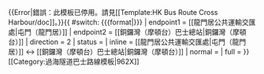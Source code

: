 {{Error|錯誤：此模板已停用。請見[[Template:HK Bus Route Cross Harbour/doc]]。}}{{ #switch: {{{format|}}}
  | endpoint1 = [[龍門居公共運輸交匯處|屯門（龍門居）]]
  | endpoint2 = [[銅鑼灣（摩頓台）巴士總站|銅鑼灣（摩頓台）]]
  | direction = 2
  | status = 
  | inline = [[龍門居公共運輸交匯處|屯門（龍門居）]] ↔ [[銅鑼灣（摩頓台）巴士總站|銅鑼灣（摩頓台）]]
  | normal =
  | full =
}}<noinclude>[[Category:過海隧道巴士路線模板|962X]]</noinclude>